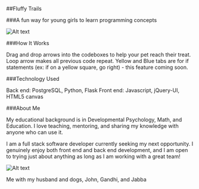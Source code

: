 ##Fluffy Trails

###A fun way for young girls to learn programming concepts

![Alt text](https://raw.github.com/avastjohn/HB_Project/master/misc/screen_shot.jpg "Level Six image")

###How It Works

Drag and drop arrows into the codeboxes to help your pet reach their treat. Loop arrow makes all previous code repeat. Yellow and Blue tabs are for if statements (ex: if on a yellow square, go right) - this feature coming soon.

###Technology Used

Back end: PostgreSQL, Python, Flask
Front end: Javascript, jQuery-UI, HTML5 canvas

###About Me

My educational background is in Developmental Psychology, Math, and Education. I love teaching, mentoring, and sharing my knowledge with anyone who can use it. 

I am a full stack software developer currently seeking my next opportunity. I genuinely enjoy both front end and back end development, and I am open to trying just about anything as long as I am working with a great team!

![Alt text](https://raw.github.com/avastjohn/HB_Project/master/misc/ava_john_dogs.JPG)

Me with my husband and dogs, John, Gandhi, and Jabba

